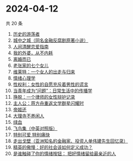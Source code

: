 # 2024-04-12

共 20 条

<!-- BEGIN WEREAD -->
<!-- 最后更新时间 2024-04-12 13:01:03 +0800 -->
1. [历史的游荡者](https://weread.qq.com/web/bookDetail/26b32b30813ab8b6eg01227d)
1. [城中之城（同名金融反腐剧原著小说）](https://weread.qq.com/web/bookDetail/0fc32ea0813ab6c13g012065)
1. [人间清醒恋爱指南](https://weread.qq.com/web/bookDetail/15332d10813ab8a39g01765d)
1. [我的外婆，从不内耗](https://weread.qq.com/web/bookDetail/1b732f30813ab8b37g0121a2)
1. [离婚而已](https://weread.qq.com/web/bookDetail/c22325b0813ab8b32g014a88)
1. [老张家的七个女儿](https://weread.qq.com/web/bookDetail/12332100813ab8b6cg0155cf)
1. [维莱特：一个女人的出走与归来](https://weread.qq.com/web/bookDetail/65c32620813ab8a82g01257a)
1. [情绪心理学](https://weread.qq.com/web/bookDetail/e04327105cd087e047af284)
1. [性权利：女性的自愿充斥着男性的谎言](https://weread.qq.com/web/bookDetail/0b0324a0813ab8b2fg013c3e)
1. [当青年成为“问题”：日常生活中的传播学](https://weread.qq.com/web/bookDetail/bd032c40813ab8b4fg0118b0)
1. [挣脱：一个律师的女性辩护记录](https://weread.qq.com/web/bookDetail/7a532e50813ab7fedg010cfc)
1. [主人公：蒋方舟重返文学群星闪耀时](https://weread.qq.com/web/bookDetail/a9a32fd0813ab8b3cg0198aa)
1. [帝姬还](https://weread.qq.com/web/bookDetail/d78323b0813ab8b39g011bf4)
1. [大理寺不养闲人](https://weread.qq.com/web/bookDetail/e9432d60813ab8b39g010085)
1. [绿血](https://weread.qq.com/web/bookDetail/8f632130813ab86ccg012b3a)
1. [飞鸟集（中英对照版）](https://weread.qq.com/web/bookDetail/d8832880813ab8b0eg012786)
1. [特别可爱 特别痛快](https://weread.qq.com/web/bookDetail/11a32e307237179611aa8ec)
1. [走出戈壁（亚洲知名的金融家、投资人单伟建先生回忆录）](https://weread.qq.com/web/bookDetail/72732d90813ab8180g019cd0)
1. [精英的傲慢：好的社会该如何定义成功？](https://weread.qq.com/web/bookDetail/5d1320e072744bdc5d154db)
1. [是谁触碰了你的情绪按钮： 把好情绪留给最亲近的人](https://weread.qq.com/web/bookDetail/fb5323a0724b1404fb528b4)
<!-- END WEREAD -->